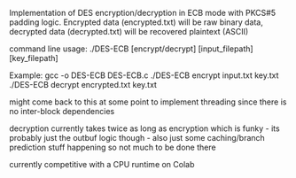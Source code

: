 Implementation of DES encryption/decryption in ECB mode with PKCS#5 padding logic.
Encrypted data (encrypted.txt) will be raw binary data, decrypted data (decrypted.txt) will be recovered plaintext (ASCII)

command line usage: ./DES-ECB [encrypt/decrypt] [input_filepath] [key_filepath]

Example:
gcc -o DES-ECB DES-ECB.c
./DES-ECB encrypt input.txt key.txt
./DES-ECB decrypt encrypted.txt key.txt

might come back to this at some point to implement threading since there is no inter-block dependencies

decryption currently takes twice as long as encryption which is funky
    - its probably just the outbuf logic though
    - also just some caching/branch prediction stuff happening so not much to be done there

currently competitive with a CPU runtime on Colab
